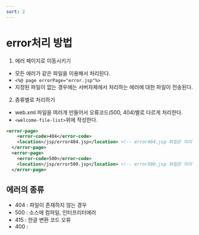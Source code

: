 ```yaml
---
sort: 2
---
```


# error처리 방법

1. 에러 페이지로 이동시키기
- 모든 에러가 같은 파일을 이용해서 처리된다.
- ```<%@ page errorPage="error.jsp"%>```
- 지정된 파일이 없는 경우에는 서버자체에서 처리하는 에러에 대한 파일이 전송된다.

2. 종류별로 처리하기
- web.xml 파일을 여러개 만들어서 오류코드(500, 404)별로 다르게 처리한다.
- ```<welcome-file-list>```위에 작성한다.
```xml
<error-page>
  	<error-code>404</error-code>
  	<location>/jsp/error404.jsp</location> <!-- error404.jsp 파일은 미리 만들어둬야 한다. -->
  </error-page>
  <error-page>
  	<error-code>500</error-code>
  	<location>/jsp/error500.jsp</location> <!-- error500.jsp 파일은 미리 만들어둬야 한다. -->
  </error-page>
```

## 에러의 종류

- 404 : 파일이 존재하지 않는 경우
- 500 : 소스에 컴파일, 인터프리터에러
- 415 : 한글 변환 코드 오류
- 400 : 
